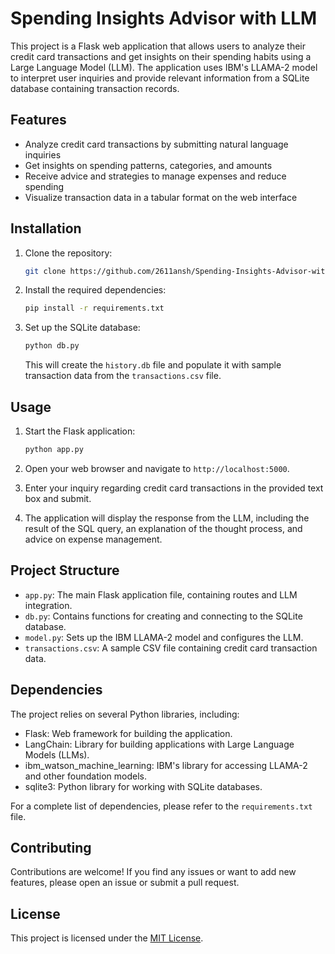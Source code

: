 # Spending Insights Advisor with LLM

This project is a Flask web application that allows users to analyze their credit card transactions and get insights on their spending habits using a Large Language Model (LLM). The application uses IBM's LLAMA-2 model to interpret user inquiries and provide relevant information from a SQLite database containing transaction records.

## Features

- Analyze credit card transactions by submitting natural language inquiries
- Get insights on spending patterns, categories, and amounts
- Receive advice and strategies to manage expenses and reduce spending
- Visualize transaction data in a tabular format on the web interface

## Installation

1. Clone the repository:

   ```bash
   git clone https://github.com/2611ansh/Spending-Insights-Advisor-with-LLM.git
   ```

2. Install the required dependencies:

   ```bash
   pip install -r requirements.txt
   ```

3. Set up the SQLite database:

   ```bash
   python db.py
   ```

   This will create the `history.db` file and populate it with sample transaction data from the `transactions.csv` file.

## Usage

1. Start the Flask application:

   ```bash
   python app.py
   ```

2. Open your web browser and navigate to `http://localhost:5000`.

3. Enter your inquiry regarding credit card transactions in the provided text box and submit.

4. The application will display the response from the LLM, including the result of the SQL query, an explanation of the thought process, and advice on expense management.

## Project Structure

- `app.py`: The main Flask application file, containing routes and LLM integration.
- `db.py`: Contains functions for creating and connecting to the SQLite database.
- `model.py`: Sets up the IBM LLAMA-2 model and configures the LLM.
- `transactions.csv`: A sample CSV file containing credit card transaction data.

## Dependencies

The project relies on several Python libraries, including:

- Flask: Web framework for building the application.
- LangChain: Library for building applications with Large Language Models (LLMs).
- ibm_watson_machine_learning: IBM's library for accessing LLAMA-2 and other foundation models.
- sqlite3: Python library for working with SQLite databases.

For a complete list of dependencies, please refer to the `requirements.txt` file.

## Contributing

Contributions are welcome! If you find any issues or want to add new features, please open an issue or submit a pull request.

## License

This project is licensed under the [MIT License](LICENSE).

